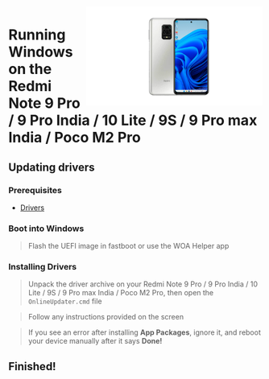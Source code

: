 <img align="right" src="https://github.com/Rubanoxd/Port-Windows-11-redmi-note-9_pro/blob/main/Miatoll.png" width="350" alt="Windows 11 Running On A Redmi Note 9 Pro / 9 Pro India / 10 Lite / 9S / 9 Pro max India / Poco M2 Pro">

# Running Windows on the Redmi Note 9 Pro / 9 Pro India / 10 Lite / 9S / 9 Pro max India / Poco M2 Pro

## Updating drivers

### Prerequisites
- [Drivers](https://github.com/N1kroks/7xx-Drivers/releases/latest)

### Boot into Windows
> Flash the UEFI image in fastboot or use the WOA Helper app

### Installing Drivers
> Unpack the driver archive on your Redmi Note 9 Pro / 9 Pro India / 10 Lite / 9S / 9 Pro max India / Poco M2 Pro, then open the `OnlineUpdater.cmd` file

> Follow any instructions provided on the screen

> If you see an error after installing **App Packages**, ignore it, and reboot your device manually after it says **Done!**

## Finished!







